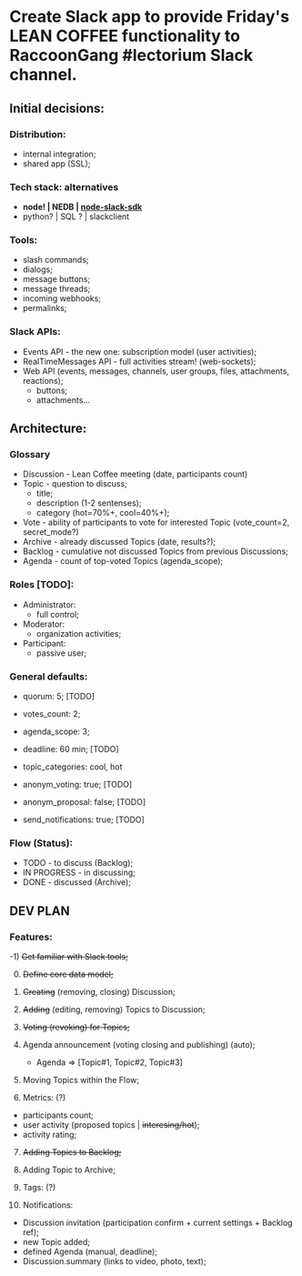 # Create Slack app to provide Friday's LEAN COFFEE functionality to RaccoonGang #lectorium Slack channel.

## Initial decisions:

### Distribution:
- internal integration;
- shared app (SSL);

### Tech stack: alternatives
- **node! | NEDB | [node-slack-sdk](https://github.com/slackapi/node-slack-sdk)**
- python? | SQL ? | slackclient

### Tools:
- slash commands;
- dialogs;
- message buttons;
- message threads;
- incoming webhooks;
- permalinks;

### Slack APIs:
- Events API - the new one: subscription model (user activities);
- RealTimeMessages API - full activities stream! (web-sockets);
- Web API (events, messages, channels, user groups, files, attachments, reactions);
    - buttons;
    - attachments...

## Architecture:

### Glossary
- Discussion - Lean Coffee meeting (date, participants count)
- Topic - question to discuss;
	- title;
	- description (1-2 sentenses);
	- category (hot=70%+, cool=40%+);
- Vote - ability of participants to vote for interested Topic (vote_count=2, secret_mode?)
- Archive - already discussed Topics (date, results?);
- Backlog - cumulative not discussed Topics from previous Discussions;
- Agenda - count of top-voted Topics (agenda_scope);

### Roles [TODO]:
- Administrator:
    - full control;
- Moderator:
    - organization activities;
- Participant:
    - passive user;

### General defaults:
- quorum: 5; [TODO]
- votes_count: 2;
- agenda_scope: 3;
- deadline: 60 min; [TODO]

- topic_categories: cool, hot
- anonym_voting: true;  [TODO]
- anonym_proposal: false;   [TODO]
- send_notifications: true; [TODO]

### Flow (Status):
- TODO - to discuss (Backlog);
- IN PROGRESS - in discussing;
- DONE - discussed (Archive);


## DEV PLAN

### Features:

-1) ~~Get familiar with Slack tools;~~

0) ~~Define core data model;~~

1) ~~Creating~~ (removing, closing) Discussion;

2) ~~Adding~~ (editing, removing) Topics to Discussion;

3) ~~Voting (revoking) for Topics;~~

4) Agenda announcement (voting closing and publishing) (auto);

    - Agenda => [Topic#1, Topic#2, Topic#3]

5) Moving Topics within the Flow;

6) Metrics: (?)

- participants count;
- user activity (proposed topics | ~~interesing/hot~~);
- activity rating;

7) ~~Adding Topics to Backlog;~~

8) Adding Topic to Archive;

9) Tags: (?)

10) Notifications:

- Discussion invitation (participation confirm + current settings + Backlog ref);
- new Topic added;
- defined Agenda (manual, deadline);
- Discussion.summary (links to video, photo, text);
